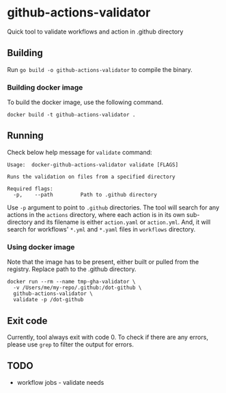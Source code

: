 # github-actions-validator
Quick tool to validate workflows and action in .github directory

## Building
Run `go build -o github-actions-validator` to compile the binary.

### Building docker image
To build the docker image, use the following command.

    docker build -t github-actions-validator .


## Running
Check below help message for `validate` command:

    Usage:  docker-github-actions-validator validate [FLAGS]

    Runs the validation on files from a specified directory

    Required flags:
      -p,    --path         Path to .github directory

Use `-p` argument to point to `.github` directories.  The tool will search for any actions in the `actions`
directory, where each action is in its own sub-directory and its filename is either `action.yaml` or
`action.yml`.  And, it will search for workflows' `*.yml` and `*.yaml` files in `workflows` directory.


### Using docker image
Note that the image has to be present, either built or pulled from the registry.
Replace path to the .github directory.

    docker run --rm --name tmp-gha-validator \
      -v /Users/me/my-repo/.github:/dot-github \
      github-actions-validator \
	  validate -p /dot-github


## Exit code
Currently, tool always exit with code 0.  To check if there are any errors, please use `grep` to filter
the output for errors.

## TODO

* workflow jobs - validate needs
